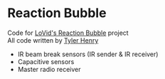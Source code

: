 # Reaction Bubble
Code for [LoVid's Reaction Bubble](http://www.lovid.org/works/reaction_bubble/) project  
All code written by [Tyler Henry](http://www.tylerhenry.com)

- IR beam break sensors (IR sender & IR receiver)
- Capacitive sensors
- Master radio receiver